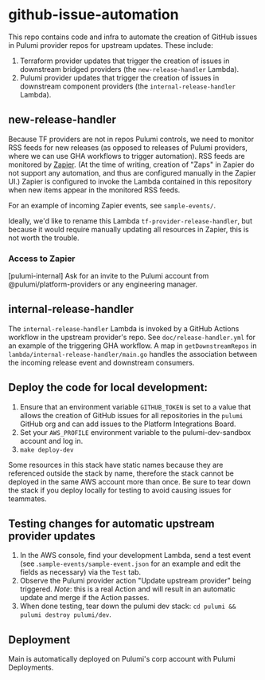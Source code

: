 # github-issue-automation

This repo contains code and infra to automate the creation of GitHub issues in Pulumi provider repos for upstream updates. 
These include:

1. Terraform provider updates that trigger the creation of issues in downstream bridged providers (the `new-release-handler` Lambda).
1. Pulumi provider updates that trigger the creation of issues in downstream component providers (the `internal-release-handler` Lambda).

## new-release-handler

Because TF providers are not in repos Pulumi controls, we need to monitor RSS feeds for new releases (as opposed to releases of Pulumi providers, where we can use GHA workflows to trigger automation). 
RSS feeds are monitored by [Zapier](https://zapier.com/app). 
(At the time of writing, creation of "Zaps" in Zapier do not support any automation, and thus are configured manually in the Zapier UI.) 
Zapier is configured to invoke the Lambda contained in this repository when new items appear in the monitored RSS feeds.

For an example of incoming Zapier events, see `sample-events/`. 

Ideally, we'd like to rename this Lambda `tf-provider-release-handler`, but because it would require manually updating all resources in Zapier, this is not worth the trouble.

### Access to Zapier

[pulumi-internal] Ask for an invite to the Pulumi account from @pulumi/platform-providers or any engineering manager.

## internal-release-handler

The `internal-release-handler` Lambda is invoked by a GitHub Actions workflow in the upstream provider's repo. 
See `doc/release-handler.yml` for an example of the triggering GHA workflow. A map in `getDownstreamRepos` in `lambda/internal-release-handler/main.go` handles the association between the incoming release event and downstream consumers.

## Deploy the code for local development:

1. Ensure that an environment variable `GITHUB_TOKEN` is set to a value that allows the creation of GitHub issues for all repositories in the `pulumi` GitHub org and can add issues to the Platform Integrations Board.
1. Set your `AWS_PROFILE` environment variable to the pulumi-dev-sandbox account and log in.
1. `make deploy-dev`

Some resources in this stack have static names because they are referenced outside the stack by name, therefore the stack cannot be deployed in the same AWS account more than once. 
Be sure to tear down the stack if you deploy locally for testing to avoid causing issues for teammates.

## Testing changes for automatic upstream provider updates

1. In the AWS console, find your development Lambda, send a test event (see .`sample-events/sample-event.json` for an example and edit the fields as necessary) via the `Test` tab.
1. Observe the Pulumi provider action "Update upstream provider" being triggered. *Note*: this is a real Action and will result in an automatic update and merge if the Action passes.
1. When done testing, tear down the pulumi dev stack: `cd pulumi && pulumi destroy pulumi/dev`.

## Deployment

Main is automatically deployed on Pulumi's corp account with Pulumi Deployments.
